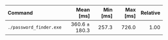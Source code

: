 | Command | Mean [ms] | Min [ms] | Max [ms] | Relative |
|:---|---:|---:|---:|---:|
| `./password_finder.exe` | 360.6 ± 180.3 | 257.3 | 726.0 | 1.00 |
